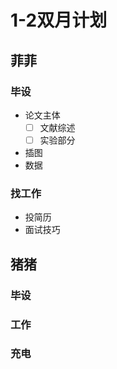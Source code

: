 # 1-2双月计划

## 菲菲

### 毕设
- 论文主体
	+ [ ] 文献综述
	+ [ ] 实验部分
- 插图
- 数据

### 找工作
- 投简历
- 面试技巧


## 猪猪

### 毕设

### 工作

### 充电